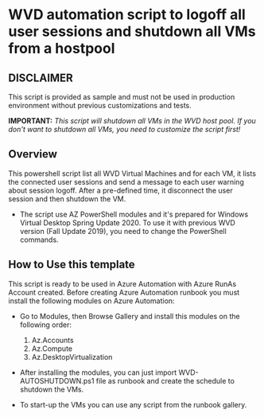 # WVD automation script to logoff all user sessions and shutdown all VMs from a hostpool

## DISCLAIMER
This script is provided as sample and must not be used in production environment without previous customizations and tests.

**IMPORTANT:** *This script will shutdown all VMs in the WVD host pool. If you don't want to shutdown all VMs, you need to customize the script first!*

## Overview

This powershell script list all WVD Virtual Machines and for each VM, it lists the connected user sessions and send a message to each user warning about session logoff. 
After a pre-defined time, it disconnect the user session and then shutdown the VM.

- The script use AZ PowerShell modules and it's prepared for Windows Virtual Desktop Spring Update 2020. To use it with previous WVD version (Fall Update 2019), you need to change the PowerShell commands.

## How to Use this template
This script is ready to be used in Azure Automation with Azure RunAs Account created.
Before creating Azure Automation runbook you must install the following modules on Azure Automation:
- Go to Modules, then Browse Gallery and install this modules on the following order:
     1.	Az.Accounts
     2.	Az.Compute
     3.	Az.DesktopVirtualization

- After installing the modules, you can just import WVD-AUTOSHUTDOWN.ps1 file as runbook and create the schedule to shutdown the VMs.

- To start-up the VMs you can use any script from the runbook gallery.



